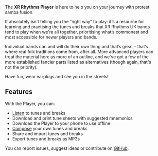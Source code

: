 The **XR Rhythms Player** is here to help you on your journey with protest samba fusion.

It absolutely isn't telling you the “right way” to play: it’s a resource for learning and practising the tunes and breaks that XR Rhythms UK bands tend to play when we're all together, prioritising what’s commonest and most accessible for newer players and bands.

Individual bands can and will do their own thing and that’s great – that’s where real folk traditions come from, after all. More advanced players can treat the material here as more of an outline, and we've got a few of the more established fancier parts listed as alternatives (though again, that's not the priority).

Have fun, wear earplugs and see you in the streets!

## Features
With the Player, you can:

- [Listen](/#/listen) to tunes and breaks
- Download and print tune sheets with suggested mnemonics
- Download the Player to your phone to use offline
- [Compose](/#/compose) your own tunes and breaks
- Share and import tunes and breaks
- Export tunes and breaks as MP3s

You can report issues, suggest ideas or contribute on [GitHub](https://github.com/xrrhythmsuk/xruk-player/issues).

